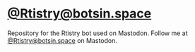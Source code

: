# [@Rtistry@botsin.space](https://botsin.space/@Rtistry)

Repository for the Rtistry bot used on Mastodon. Follow me at <a rel="me" href="https://botsin.space/@Rtistry">@Rtistry@botsin.space</a> on Mastodon.


